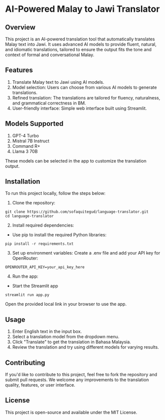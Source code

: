 # AI-Powered Malay to Jawi Translator

## Overview

This project is an AI-powered translation tool that automatically translates Malay text into Jawi. It uses advanced AI models to provide fluent, natural, and idiomatic translations, tailored to ensure the output fits the tone and context of formal and conversational Malay.

## Features

1. Translate Malay text to Jawi using AI models.
2. Model selection: Users can choose from various AI models to generate translations.
3. Refined translation: The translations are tailored for fluency, naturalness, and grammatical correctness in BM.
4. User-friendly interface: Simple web interface built using Streamlit.

## Models Supported

1. GPT-4 Turbo
2. Mistral 7B Instruct
3. Command R+
4. Llama 3 70B

These models can be selected in the app to customize the translation output.

## Installation

To run this project locally, follow the steps below:

1. Clone the repository:

```
git clone https://github.com/sofaquitegud/language-translator.git
cd language-translator
```

2. Install required dependencies:

- Use pip to install the required Python libraries:

```
pip install -r requirements.txt
```

3. Set up environment variables:
   Create a .env file and add your API key for OpenRouter:

```
OPENROUTER_API_KEY=your_api_key_here
```

4. Run the app:

- Start the Streamlit app

```
streamlit run app.py
```

Open the provided local link in your browser to use the app.

## Usage

1. Enter English text in the input box.
2. Select a translation model from the dropdown menu.
3. Click "Translate" to get the translation in Bahasa Malaysia.
4. Review the translation and try using different models for varying results.

## Contributing

If you'd like to contribute to this project, feel free to fork the repository and submit pull requests. We welcome any improvements to the translation quality, features, or user interface.

## License

This project is open-source and available under the MIT License.
